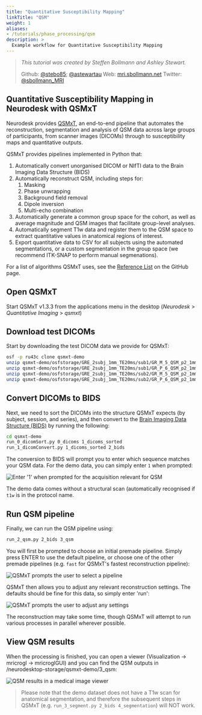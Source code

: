 ```yaml
---
title: "Quantitative Susceptibility Mapping"
linkTitle: "QSM"
weight: 1
aliases:
- /tutorials/phase_processing/qsm
description: >
  Example workflow for Quantitative Susceptibility Mapping
---
```

> _This tutorial was created by Steffen Bollmann and Ashley Stewart._
>
> Github: [@stebo85](https://github.com/stebo85); [@astewartau](https://github.com/astewartau)
> Web: [mri.sbollmann.net](https://mri.sbollmann.net/)
> Twitter: [@sbollmann_MRI](https://twitter.com/sbollmann_MRI)

## Quantitative Susceptibility Mapping in Neurodesk with QSMxT

Neurodesk provides [QSMxT](https://github.com/QSMxT/QSMxT/), an end-to-end pipeline that automates the reconstruction, segmentation and analysis of QSM data across large groups of participants, from scanner images (DICOMs) through to susceptibility maps and quantitative outputs.

QSMxT provides pipelines implemented in Python that:

1. Automatically convert unorganised DICOM or NIfTI data to the Brain Imaging Data Structure (BIDS)
2. Automatically reconstruct QSM, including steps for:
   1. Masking
   2. Phase unwrapping
   3. Background field removal
   4. Dipole inversion
   5. Multi-echo combination
3. Automatically generate a common group space for the cohort, as well as average magnitude and QSM images that facilitate group-level analyses.
4. Automatically segment T1w data and register them to the QSM space to extract quantitative values in anatomical regions of interest.
5. Export quantitative data to CSV for all subjects using the automated segmentations, or a custom segmentation in the group space (we recommend ITK-SNAP to perform manual segmenations).

For a list of algorithms QSMxT uses, see the [Reference List](https://github.com/QSMxT/QSMxT/#references-and-algorithm-list) on the GitHub page.

## Open QSMxT

Start QSMxT v1.3.3 from the applications menu in the desktop (*Neurodesk* > *Quantitative Imaging* > *qsmxt*)


## Download test DICOMs

Start by downloading the test DICOM data we provide for QSMxT:

```bash
osf -p ru43c clone qsmxt-demo
unzip qsmxt-demo/osfstorage/GRE_2subj_1mm_TE20ms/sub1/GR_M_5_QSM_p2_1mmIso_TE20.zip -d qsmxt-demo/0_dicoms
unzip qsmxt-demo/osfstorage/GRE_2subj_1mm_TE20ms/sub1/GR_P_6_QSM_p2_1mmIso_TE20.zip -d qsmxt-demo/0_dicoms
unzip qsmxt-demo/osfstorage/GRE_2subj_1mm_TE20ms/sub2/GR_M_5_QSM_p2_1mmIso_TE20.zip -d qsmxt-demo/0_dicoms
unzip qsmxt-demo/osfstorage/GRE_2subj_1mm_TE20ms/sub2/GR_P_6_QSM_p2_1mmIso_TE20.zip -d qsmxt-demo/0_dicoms
```

## Convert DICOMs to BIDS

Next, we need to sort the DICOMs into the structure QSMxT expects (by subject, session, and series), and then convert to the [Brain Imaging Data Structure (BIDS)](https://bids.neuroimaging.io/) by running the following:

```bash
cd qsmxt-demo
run_0_dicomSort.py 0_dicoms 1_dicoms_sorted
run_1_dicomConvert.py 1_dicoms_sorted 2_bids
```
    
The conversion to BIDS will prompt you to enter which sequence matches your QSM data. For the demo data, you can simply enter `1` when prompted:

![Enter '1' when prompted for the acquisition relevant for QSM](https://i.imgur.com/C8XhhEU.png)

The demo data comes without a structural scan (automatically recognised if `t1w` is in the protocol name.

## Run QSM pipeline

Finally, we can run the QSM pipeline using:

```bash
run_2_qsm.py 2_bids 3_qsm
```

You will first be prompted to choose an initial premade pipeline. Simply press ENTER to use the default pipeline, or choose one of the other premade pipelines (e.g. `fast` for QSMxT's fastest reconstruction pipeline):

![QSMxT prompts the user to select a pipeline](https://i.imgur.com/6jmXSYf.png)

QSMxT then allows you to adjust any relevant reconstruction settings. The defaults should be fine for this data, so simply enter 'run':

![QSMxT prompts the user to adjust any settings](https://i.imgur.com/TVNc2Cm.png)

The reconstruction may take some time, though QSMxT will attempt to run various processes in parallel wherever possible. 

## View QSM results

When the processing is finished, you can open a viewer (Visualization -> mricrogl -> mricroglGUI) and you can find the QSM outputs in /neurodesktop-storage/qsmxt-demo/3_qsm:

![QSM results in a medical image viewer](https://user-images.githubusercontent.com/4021595/155106388-72a691a4-c0a4-4cc6-a2ac-c9271888b82d.png)

> Please note that the demo dataset does not have a T1w scan for anatomical segmentation, and therefore the subsequent steps in QSMxT (e.g. `run_3_segment.py 2_bids 4_segmentation`) will NOT work.

